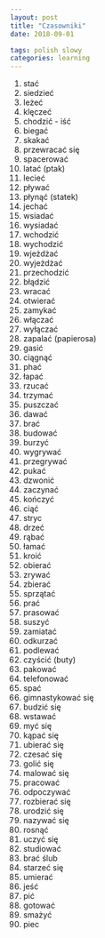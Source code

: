 ```yaml
---
layout: post
title: "Czasowniki"
date: 2018-09-01

tags: polish slowy
categories: learning
---
```

1. stać
2. siedzieć
3. leżeć
4. klęczeć
5. chodzić - iść
6. biegać
7. skakać
8. przewracać się
9. spacerować
10. latać (ptak)
11. lecieć
12. pływać
13. płynąć (statek)
14. jechać
15. wsiadać
16. wysiadać
17. wchodzić
18. wychodzić
19. wjeżdżać
20. wyjeżdżać
21. przechodzić
22. błądzić
23. wracać
24. otwierać
25. zamykać
26. włączać
27. wyłączać
28. zapalać (papierosa)
29. gasić
30. ciągnąć
31. phać
32. łapać
33. rzucać
34. trzymać
35. puszczać
36. dawać
37. brać
38. budować
39. burzyć
40. wygrywać
41. przegrywać
42. pukać
43. dzwonić
44. zaczynać
45. kończyć
46. ciąć
47. stryc
48. drzeć
49. rąbać
50. łamać
51. kroić
52. obierać
53. zrywać
54. zbierać
55. sprzątać
56. prać
57. prasować
58. suszyć
59. zamiatać
60. odkurzać
61. podlewać
62. czyścić (buty)
63. pakować
64. telefonować
65. spać
66. gimnastykować się
67. budzić się
68. wstawać
69. myć się
70. kąpać się
71. ubierać się
72. czesać się
73. golić się
74. malować się
75. pracować
76. odpoczywać
77. rozbierać się
78. urodzić się
79. nazywać się
80. rosnąć
81. uczyć się
82. studiować
83. brać ślub
84. starzeć się
85. umierać
86. jeść
87. pić
88. gotować
89. smażyć
90. piec
